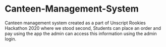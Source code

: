 # Canteen-Management-System
Canteen management system created as a part of Unscript Rookies Hackathon 2020 where we stood second, Students can place an order and pay using the app the admin can access this information using the admin login.

